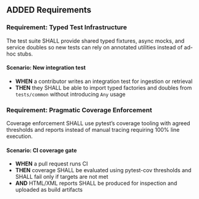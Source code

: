 ## ADDED Requirements

### Requirement: Typed Test Infrastructure

The test suite SHALL provide shared typed fixtures, async mocks, and service doubles so new tests can rely on annotated utilities instead of ad-hoc stubs.

#### Scenario: New integration test

- **WHEN** a contributor writes an integration test for ingestion or retrieval
- **THEN** they SHALL be able to import typed factories and doubles from `tests/common` without introducing `Any` usage

### Requirement: Pragmatic Coverage Enforcement

Coverage enforcement SHALL use pytest’s coverage tooling with agreed thresholds and reports instead of manual tracing requiring 100% line execution.

#### Scenario: CI coverage gate

- **WHEN** a pull request runs CI
- **THEN** coverage SHALL be evaluated using pytest-cov thresholds and SHALL fail only if targets are not met
- **AND** HTML/XML reports SHALL be produced for inspection and uploaded as build artifacts
